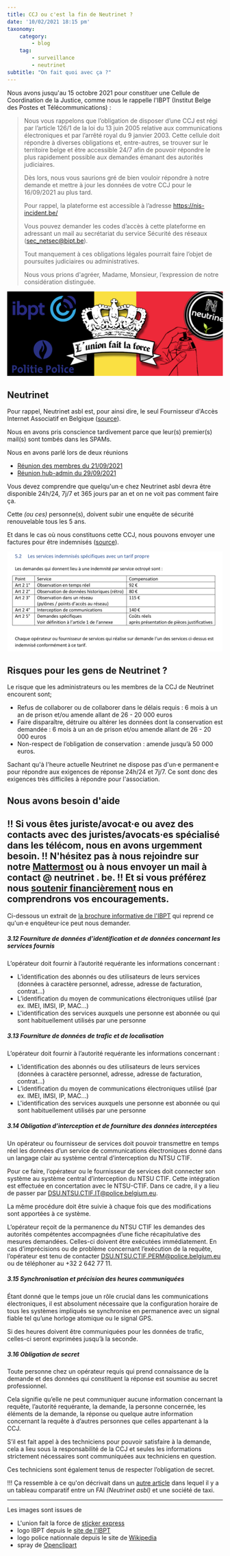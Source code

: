```yaml
---
title: CCJ ou c'est la fin de Neutrinet ?
date: '10/02/2021 18:15 pm'
taxonomy:
    category:
        - blog
    tag:
        - surveillance
        - neutrinet
subtitle: "On fait quoi avec ça ?"
---
```


Nous avons jusqu'au 15 octobre 2021 pour constituer une Cellule de Coordination de la Justice, comme nous le rappelle l'IBPT (Institut Belge des Postes et Télécommunications) :

>  Nous vous rappelons que l’obligation de disposer d’une CCJ est régi par l’article 126/1 de la loi du 13 juin 2005 relative aux communications électroniques et par l’arrêté royal du 9 janvier 2003. Cette cellule doit répondre à diverses obligations et, entre-autres, se trouver sur le territoire belge et être accessible 24/7 afin de pouvoir répondre le plus rapidement possible aux demandes émanant des autorités judiciaires.
>
>Dès lors, nous vous saurions gré de bien vouloir répondre à notre demande et mettre à jour les données de votre CCJ pour le 16/09/2021 au plus tard.
>
>Pour rappel, la plateforme est accessible à l’adresse https://nis-incident.be/
>
>Vous pouvez demander les codes d’accès à cette plateforme en adressant un mail au secrétariat du service Sécurité des réseaux (sec_netsec@bipt.be).
>
>Tout manquement à ces obligations légales pourrait faire l’objet de poursuites judiciaires ou administratives.
>
>Nous vous prions d'agréer, Madame, Monsieur, l’expression de notre considération distinguée.

![drapeau belge avec l'union fait la force, les logos de l'IBPT et la Police qui chassent celui de Neutrinet avec un spray à main](baniere.png)

## Neutrinet

Pour rappel, Neutrinet asbl est, pour ainsi dire, le seul Fournisseur d'Accès Internet Associatif en Belgique ([source](https://www.bipt.be/operators/publication/list-of-telecom-operators)).

Nous en avons pris conscience tardivement parce que leur(s) premier(s) mail(s) sont tombés dans les SPAMs.

Nous en avons parlé lors de deux réunions

- [Réunion des membres du 21/09/2021](https://wiki.neutrinet.be/fr/rapports/2021/09-21#ccj)
- [Réunion hub-admin du 29/09/2021](https://wiki.neutrinet.be/fr/rapports/2021/09-29)

Vous devez comprendre que quelqu'un·e chez Neutrinet asbl devra être disponible 24h/24, 7j/7 et 365 jours par an et on ne voit pas comment faire ça.

Cette *(ou ces)* personne(s), doivent subir une enquête de sécurité renouvelable tous les 5 ans.

Et dans le cas où nous constituons cette CCJ, nous pouvons envoyer une factures pour être indemnisés ([source](https://www.ibpt.be/file/cc73d96153bbd5448a56f19d925d05b1379c7f21/4cda9d352da1912b728c4517c70ce9c2de5815c2/Brochure_Informative_Obligations_Collaboration_Autorites_Judiciaires.pdf)).

![Taleaux des indemnité en fonction du service fourni](ccj-indemnisations.png)


## Risques pour les gens de Neutrinet ?

Le risque que les administrateurs ou les membres de la CCJ de Neutrinet encourent sont;

* Refus de collaborer ou de collaborer dans le délais requis : 6 mois à un an de prison et/ou amende allant de 26 - 20 000 euros
* Faire disparaître, détruire ou altérer les données dont la conservation est demandée : 6 mois à un an de prison et/ou amende allant de 26 - 20 000 euros
* Non-respect de l’obligation de conservation : amende jusqu’à 50 000 euros.

Sachant qu'à l'heure actuelle Neutrinet ne dispose pas d'un·e permanent·e pour répondre aux exigences de réponse 24h/24 et 7j/7. Ce sont donc des exigences très difficiles à répondre pour l'association.

## Nous avons besoin d'aide

!! Si vous êtes juriste/avocat·e ou avez des contacts avec des juristes/avocats·es spécialisé dans les télécom, nous en avons urgemment besoin. 
!! N'hésitez pas à nous rejoindre sur notre [Mattermost](https://chat.neutrinet.be/) ou à nous envoyer un mail à contact @ neutrinet . be.
!! Et si vous préférez nous [soutenir financièrement](https://wiki.neutrinet.be/fr/administration/banks) nous en comprendrons vos encouragements.
---

Ci-dessous un extrait de [la brochure informative de l'IBPT](https://www.ibpt.be/file/cc73d96153bbd5448a56f19d925d05b1379c7f21/4cda9d352da1912b728c4517c70ce9c2de5815c2/Brochure_Informative_Obligations_Collaboration_Autorites_Judiciaires.pdf) qui reprend ce qu'un·e enquêteur·ice peut nous demander.

##### 3.12 Fourniture de données d’identification et de données concernant les services fournis

L’opérateur doit fournir à l’autorité requérante les informations concernant :
- L’identification des abonnés ou des utilisateurs de leurs services (données à caractère personnel, adresse, adresse de facturation, contrat...)
- L’identification du moyen de communications électroniques utilisé (par ex. IMEI, IMSI, IP, MAC...)
- L'identification des services auxquels une personne est abonnée ou qui sont habituellement utilisés par une personne

##### 3.13 Fourniture de données de trafic et de localisation

L’opérateur doit fournir à l’autorité requérante les informations concernant :

- L’identification des abonnés ou des utilisateurs de leurs services (données à caractère personnel, adresse, adresse de facturation, contrat...)
- L’identification du moyen de communications électroniques utilisé (par ex. IMEI, IMSI, IP, MAC...)
- L'identification des services auxquels une personne est abonnée ou qui sont habituellement utilisés par une personne

##### 3.14 Obligation d’interception et de fourniture des données interceptées

Un opérateur ou fournisseur de services doit pouvoir transmettre en temps réel les données d’un service de communications électroniques donné dans un langage clair au système central d’interception du NTSU CTIF.

Pour ce faire, l’opérateur ou le fournisseur de services doit connecter son système au système central d’interception du NTSU CTIF. Cette intégration est effectuée en concertation avec le NTSU-CTIF. Dans ce cadre, il y a lieu de passer par DSU.NTSU.CTIF.IT@police.belgium.eu.

La même procédure doit être suivie à chaque fois que des modifications sont apportées à ce système.

L’opérateur reçoit de la permanence du NTSU CTIF les demandes des autorités compétentes accompagnées d’une fiche récapitulative des mesures demandées. Celles-ci doivent être exécutées immédiatement. En cas d’imprécisions ou de problème concernant l’exécution de la requête, l’opérateur est tenu de contacter DSU.NTSU.CTIF.PERM@police.belgium.eu ou de téléphoner au +32 2 642 77 11.

##### 3.15 Synchronisation et précision des heures communiquées

Étant donné que le temps joue un rôle crucial dans les communications électroniques, il est absolument nécessaire que la configuration horaire de tous les systèmes impliqués se synchronise en permanence avec un signal fiable tel qu’une horloge atomique ou le signal GPS.

Si des heures doivent être communiquées pour les données de trafic, celles-ci seront exprimées jusqu’à la seconde.

##### 3.16 Obligation de secret

Toute personne chez un opérateur requis qui prend connaissance de la demande et des données qui constituent la réponse est soumise au secret professionnel.

Cela signifie qu’elle ne peut communiquer aucune information concernant la requête, l’autorité requérante, la demande, la personne concernée, les éléments de la demande, la réponse ou quelque autre information concernant la requête à d’autres personnes que celles appartenant à la CCJ.

S’il est fait appel à des techniciens pour pouvoir satisfaire à la demande, cela a lieu sous la responsabilité de la CCJ et seules les informations strictement nécessaires sont communiquées aux techniciens en question.

Ces techniciens sont également tenus de respecter l’obligation de secret.

!!! Ça ressemble à ce qu'on décrivait dans un [autre article](/blog/collabo) dans lequel il y a un tableau comparatif entre un FAI *(Neutrinet asbl)* et une société de taxi.

---

Les images sont issues de

* L'union fait la force de [sticker express](https://www.stickers-express.fr/belgique/2497-l-union-fait-la-force.html)
* logo IBPT depuis le [site de l'IBPT](https://ibpt.be/bundles/emsch_assets/static/logo-fr-text.svg)
* logo police nationnale depuis le site de [Wikipedia](https://upload.wikimedia.org/wikipedia/uk/thumb/e/ee/%D0%9B%D0%BE%D0%B3%D0%BE%D1%82%D0%B8%D0%BF_%D0%A4%D0%B5%D0%B4%D0%B5%D1%80%D0%B0%D0%BB%D1%8C%D0%BD%D0%BE%D1%97_%D0%BF%D0%BE%D0%BB%D1%96%D1%86%D1%96%D1%97_%D0%91%D0%B5%D0%BB%D1%8C%D0%B3%D1%96%D1%97.png/250px-%D0%9B%D0%BE%D0%B3%D0%BE%D1%82%D0%B8%D0%BF_%D0%A4%D0%B5%D0%B4%D0%B5%D1%80%D0%B0%D0%BB%D1%8C%D0%BD%D0%BE%D1%97_%D0%BF%D0%BE%D0%BB%D1%96%D1%86%D1%96%D1%97_%D0%91%D0%B5%D0%BB%D1%8C%D0%B3%D1%96%D1%97.png)
* spray de [Openclipart](https://openclipart.org/detail/324448/hand-spray-paint)